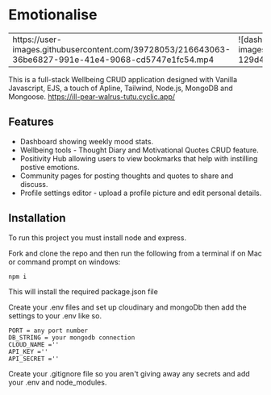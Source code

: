 # Emotionalise



<table width="100%">
  <tr>
  <td width="50%">https://user-images.githubusercontent.com/39728053/216643063-36be6827-991e-41e4-9068-cd5747e1fc54.mp4 </td>
  <td width="50%">
![dashboard](https://user-images.githubusercontent.com/39728053/216771795-129d4b30-c388-41f9-913b-732c79ad88fd.png)</td>
  </tr>
</table>



This is a full-stack Wellbeing CRUD application designed with Vanilla Javascript, EJS, a touch of Apline, Tailwind, Node.js, MongoDB and Mongoose.
https://ill-pear-walrus-tutu.cyclic.app/
## Features

- Dashboard showing weekly mood stats.
- Wellbeing tools - Thought Diary and Motivational Quotes CRUD feature.
- Positivity Hub allowing users to view bookmarks that help with instilling postive emotions.
- Community pages for posting thoughts and quotes to share and discuss.
- Profile settings editor - upload a profile picture and edit personal details.

## Installation
To run this project you must install node and express.

Fork and clone the repo and then run the following from a terminal if on Mac or command prompt on windows:

```
npm i

```
This will install the required package.json file

Create your .env files and set up cloudinary and mongoDb then add the settings to your .env like so.

```
PORT = any port number
DB_STRING = your mongodb connection
CLOUD_NAME =''
API_KEY =''
API_SECRET =''
```
Create your .gitignore file so you aren't giving away any secrets and add your .env and node_modules.

